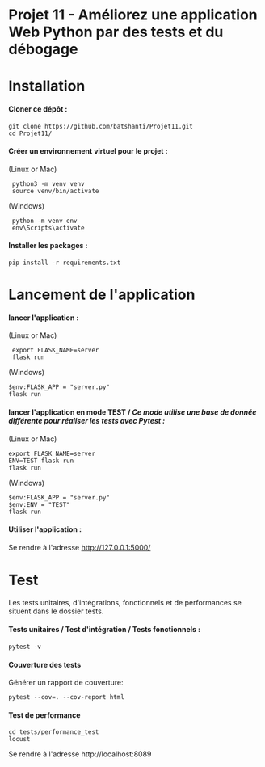 # Projet 11 -  Améliorez une application Web Python par des tests et du débogage


# Installation
####  Cloner ce dépôt : 
```
git clone https://github.com/batshanti/Projet11.git
cd Projet11/
```
####  Créer un environnement virtuel pour le projet :
(Linux or Mac)
```
 python3 -m venv venv
 source venv/bin/activate
```
(Windows)
```
 python -m venv env
 env\Scripts\activate
```
#### Installer les packages :
```
pip install -r requirements.txt
```
# Lancement de l'application
#### lancer l'application :
(Linux or Mac)
```
 export FLASK_NAME=server
 flask run
```
(Windows)
```
$env:FLASK_APP = "server.py"
flask run
```

#### lancer l'application en mode TEST / *Ce mode utilise une base de donnée différente pour réaliser les tests avec Pytest :*
(Linux or Mac)
```
export FLASK_NAME=server
ENV=TEST flask run
flask run
```
(Windows)
```
$env:FLASK_APP = "server.py"
$env:ENV = "TEST"
flask run
```
#### Utiliser l'application :
Se rendre à l'adresse http://127.0.0.1:5000/

# Test

Les tests unitaires, d'intégrations, fonctionnels et de performances se situent dans le dossier tests.

#### Tests unitaires / Test d'intégration / Tests fonctionnels  :
```
pytest -v
```
#### Couverture des tests
Générer un rapport de couverture:
```
pytest --cov=. --cov-report html
```
#### Test de performance
```
cd tests/performance_test
locust
```
Se rendre à l'adresse http://localhost:8089
